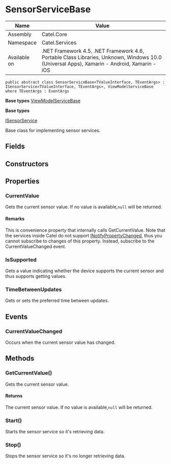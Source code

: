 

# SensorServiceBase

Name|Value
---|---
Assembly|Catel.Core
Namespace|Catel.Services
Available on|.NET Framework 4.5, .NET Framework 4.6, Portable Class Libraries, Unknown, Windows 10.0 (Universal Apps), Xamarin - Android, Xamarin - iOS

```
public abstract class SensorServiceBase<TValueInterface, TEventArgs> : ISensorService<TValueInterface, TEventArgs>, ViewModelServiceBase where TEventArgs : EventArgs 
```

**Base types**
[ViewModelServiceBase](/Catel.Core\Catel\Services\ViewModelServiceBase.md)

**Base types**

[ISensorService](/Catel.Core\Catel\Services\ISensorService.md)


Base class for implementing sensor services.



## Fields

## Constructors

## Properties

### CurrentValue

Gets the current sensor value. If no value is available,`null` will be returned.

#### Remarks

This is convenience property that internally calls GetCurrentValue. Note that the services inside Catel do not support [INotifyPropertyChanged](#), thus you cannot subscribe to changes of this property. Instead, subscribe to the CurrentValueChanged event.



### IsSupported

Gets a value indicating whether the device supports the current sensor and thus supports getting values.



### TimeBetweenUpdates

Gets or sets the preferred time between updates.



## Events

### CurrentValueChanged

Occurs when the current sensor value has changed.



## Methods

### GetCurrentValue()

Gets the current sensor value.

#### Returns

The current sensor value. If no value is available,`null` will be returned.



### Start()

Starts the sensor service so it's retrieving data.



### Stop()

Stops the sensor service so it's no longer retrieving data.



